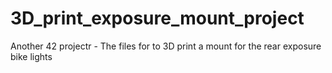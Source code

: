 # 3D_print_exposure_mount_project
Another 42 projectr - The files for to 3D print a mount for the rear exposure bike lights

